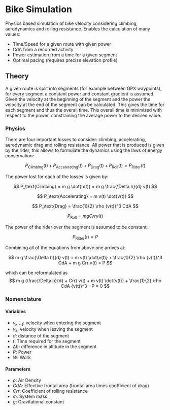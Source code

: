 # Bike Simulation
Physics based simulation of bike velocity considering climbing, aerodynamics
and rolling resistance. Enables the calculation of many values:
 * Time/Speed for a given route with given power
 * CdA from a recorded activity
 * Power estimation from a time for a given segment
 * Optimal pacing (requires precise elevation profile)

## Theory
A given route is split into segments (for example between GPX waypoints),
for every segment a constant power and constant gradient is assumed.
Given the velocity at the beginning of the segment and the power the velocity
at the end of the segment can be calculated. This gives the time for each
segment and thus the overall time. This overall time is minimized with respect
to the power, constraining the average power to the desired value.

### Physics
There are four important losses to consider: climbing, accelerating,
aerodynamic drag and rolling resistance. All power that is produced is given by the rider, this allows to formulate
the dynamics using the laws of energy conservation:

$$
P_\text{Climbing}(t) + P_\text{Accelerating}(t) + P_\text{Drag}(t) + P_\text{Roll}(t) = P_\text{Rider}(t)
$$

The power lost for each of the losses is given by:

$$
P_\text{Climbing} = m g \dot{h(t)} = m g \frac{\Delta h}{d} v(t)
$$

$$
P_\text{Accelerating} = m v(t) \dot{v(t)}
$$

$$
P_\text{Drag} = \frac{1}{2} \rho {v(t)}^3 CdA
$$

$$
P_\text{Roll} = m g Crr v(t)
$$

The power of the rider over the segment is assumed to be constant:

$$
P_\text{Rider}(t) = P
$$


Combining all of the equations from above one arrives at:

$$
m g \frac{\Delta h}{d} v(t) + m v(t) \dot{v(t)} + \frac{1}{2} \rho {v(t)}^3 CdA + m g Crr v(t) = P
$$

which can be reformulated as
$$
m g (\frac{\Delta h}{d} + Crr) v(t) + m v(t) \dot{v(t)} + \frac{1}{2} \rho CdA {v(t)}^3 - P = 0
$$


### Nomenclature
#### Variables
 * $v_{k-1}$: velocity when entering the segment
 * $v_k$: velocity when leaving the segment
 * $d$: distance of the segment
 * $t$: Time required for the segment
 * $\Delta h$: difference in altitude in the segment
 * $P$: Power
 * $W$: Work

#### Parameters
 * $\rho$: Air Density
 * $CdA$: Effective frontal area (frontal area times coefficient of drag)
 * $Crr$: Coefficient of rolling resistance
 * $m$: System mass
 * $g$: Gravitational constant

